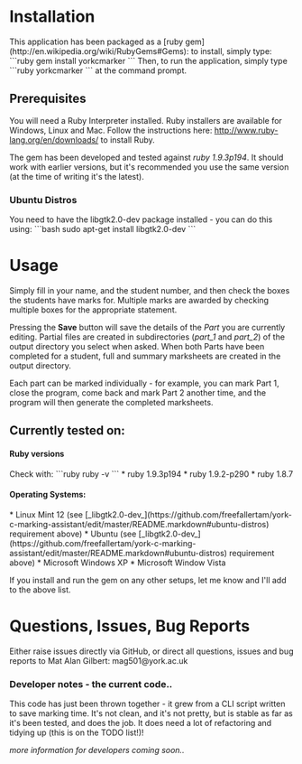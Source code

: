 <h1>Installation</h1>
This application has been packaged as a [ruby gem](http://en.wikipedia.org/wiki/RubyGems#Gems): to install, simply type:
```ruby
gem install yorkcmarker
```
Then, to run the application, simply type
```ruby
yorkcmarker
```
at the command prompt.

<h2>Prerequisites</h2>

You will need a Ruby Interpreter installed. Ruby installers are available for Windows, Linux and Mac. Follow the instructions here: http://www.ruby-lang.org/en/downloads/ to install Ruby.

The gem has been developed and tested against _ruby 1.9.3p194_. It should work with earlier versions, but it's recommended you use the same version (at the time of writing it's the latest).

<h3>Ubuntu Distros</h3>
You need to have the libgtk2.0-dev package installed - you can do this using:
```bash
sudo apt-get install libgtk2.0-dev
```

<h1>Usage</h1>
Simply fill in your name, and the student number, and then check the boxes the students have marks for. Multiple marks are awarded by checking multiple boxes for the appropriate statement.

Pressing the <b>Save</b> button will save the details of the _Part_ you are currently editing. Partial files are created in subdirectories (_part_1_ and _part_2_) of the output directory you select when asked. When both Parts have been completed for a student, full and summary marksheets are created in the output directory.

Each part can be marked individually - for example, you can mark Part 1, close the program, come back and mark Part 2 another time, and the program will then generate the completed marksheets.

<h2>Currently tested on:</h2>
<h4>Ruby versions</h4>
Check with: 
```ruby
ruby -v
```
* ruby 1.9.3p194
* ruby 1.9.2-p290
* ruby 1.8.7

<h4>Operating Systems:</h4>
* Linux Mint 12 (see [_libgtk2.0-dev_](https://github.com/freefallertam/york-c-marking-assistant/edit/master/README.markdown#ubuntu-distros) requirement above)
* Ubuntu (see [_libgtk2.0-dev_](https://github.com/freefallertam/york-c-marking-assistant/edit/master/README.markdown#ubuntu-distros) requirement above)
* Microsoft Windows XP
* Microsoft Window Vista

If you install and run the gem on any other setups, let me know and I'll add to the above list.

<h1>Questions, Issues, Bug Reports</h1>
Either raise issues directly via GitHub, or direct all questions, issues and bug reports to Mat Alan Gilbert: mag501@york.ac.uk

<h3>Developer notes - the current code..</h3>
This code has just been thrown together - it grew from a CLI script written to save marking time. It's not clean, and it's not pretty, but is stable as far as it's been tested, and does the job. It does need a lot of refactoring and tidying up (this is on the TODO list!)!

_more information for developers coming soon.._
